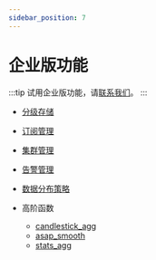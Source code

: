 ```yaml
---
sidebar_position: 7
---
```


# 企业版功能

:::tip
试用企业版功能，请[联系我们](https://jinshuju.net/f/qrj9lq)。
:::

- [分级存储](../manage/tiered_storage.md)

- [订阅管理](../manage/subscriptions.md)

- [集群管理](../manage/cluster_manage.md)

- [告警管理](../manage/alarm_manage.md)

- [数据分布策略](../manage/placement_policy.md)

- 高阶函数
    - [candlestick_agg](../reference/sql/functions/two_step_aggregate#candlestick_agg)
    * [asap_smooth](../reference/sql/functions/aggregate#asap_smooth)
    * [stats_agg](../reference/sql/functions/two_step_aggregate#state_agg)